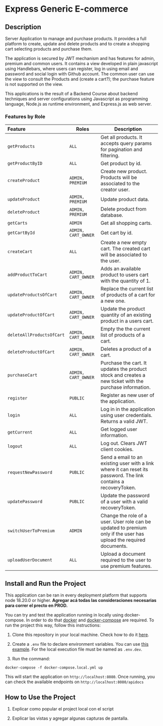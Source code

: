 # Express Generic E-commerce

## Description

Server Application to manage and purchase products. It provides a full platform to create, update and delete products and to create a shopping cart selecting products and purchase them.

The application is secured by JWT mechanism and has features for admin, premium and common users. It contains a view developed in plain javascript using Handlebars, where users can register, log in using email and password and social login with Github account. The common user can use the view to consult the Products and (create a cart?); the purchase feature is not supported on the view.

This applications is the result of a Backend Course about backend techniques and server configurations using Javascript as programming language, Node.js as runtime environment, and Express.js as web server.

### Features by Role

| Feature                   | Roles               | Description                                                                                                        |
|:------------------------- | ------------------- | ------------------------------------------------------------------------------------------------------------------ |
| `getProducts`             | `ALL`               | Get all products. It accepts query params for pagination and filtering.                                            |
| `getProductByID`          | `ALL`               | Get product by id.                                                                                                 |
| `createProduct`           | `ADMIN, PREMIUM`    | Create new product. Products will be associated to the creator user.                                               |
| `updateProduct`           | `ADMIN, PREMIUM`    | Update product data.                                                                                               |
| `deleteProduct`           | `ADMIN, PREMIUM`    | Delete product from database.                                                                                      |
| `getCarts`                | `ADMIN`             | Get all shopping carts.                                                                                            |
| `getCartById`             | `ADMIN, CART_OWNER` | Get cart by id.                                                                                                    |
| `createCart`              | `ALL`               | Create a new empty cart. The created cart will be associated to the user.                                          |
| `addProductToCart`        | `ADMIN, CART_OWNER` | Adds an available product to users cart with the quantity of 1.                                                    |
| `updateProductsOfCart`    | `ADMIN, CART_OWNER` | Replace the current list of products of a cart for a new one.                                                      |
| `updateProductOfCart`     | `ADMIN, CART_OWNER` | Update the product quantity of an existing product in a users cart.                                                |
| `deleteAllProductsOfCart` | `ADMIN, CART_OWNER` | Empty the the current list of products of a cart.                                                                  |
| `deleteProductOfCart`     | `ADMIN, CART_OWNER` | Deletes a product of a cart.                                                                                       |
| `purchaseCart`            | `ADMIN, CART_OWNER` | Purchase the cart. It updates the product stock and creates a new ticket with the purchase information.            |
| `register`                | `PUBLIC`            | Register as new user of the application.                                                                           |
| `login`                   | `ALL`               | Log in in the application using user credentials. Returns a valid JWT.                                             |
| `getCurrent`              | `ALL`               | Get logged user information.                                                                                       |
| `logout`                  | `ALL`               | Log out. Clears JWT client cookies.                                                                                |
| `requestNewPassword`      | `PUBLIC`            | Send a email to an existing user with a link where it can reset its password. The link contains a recoveryToken.   |
| `updatePassword`          | `PUBLIC`            | Update the password of a user with a valid recoveryToken.                                                          |
| `switchUserToPremium`     | `ADMIN`             | Change the role of a user. User role can be updated to premium only if the user has upload the required documents. |
| `uploadUserDocument`      | `ALL`               | Upload a document required to the user to use premium features.                                                    |

## Install and Run the Project

This application can be ran in every deployment platform that supports node 18.20.0 or higher. **Agregar acá todas las consideraciones necesarias para correr el precto en PROD.**

You can try and test the application running in locally using docker-compose. In order to do that [docker](https://docs.docker.com/get-docker/) and [docker-compose](https://docs.docker.com/compose/install/) are required. To run the project this way, follow this instructions:

1. Clone this repository in your local machine. Check how to do it [here](https://docs.github.com/en/repositories/creating-and-managing-repositories/cloning-a-repository).

2. Create a `.env` file to declare environment variables. You can use [this example](https://github.com/santiagocerrutti/express-generic-e-commerce/blob/main/.env.example). For the local execution file must be named as `.env.dev`. 

3. Run the command:

```
docker-compose -f docker-compose.local.yml up
```

This will start the application on `http://localhost:8080`. Once running, you can check the available endpoints on `http://localhost:8080/apidocs`

## How to Use the Project

1. Explicar como popular el project local con el script

2. Explicar las vistas y agregar algunas capturas de pantalla.
